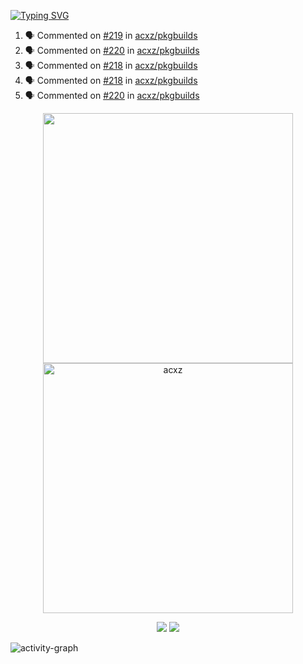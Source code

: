 [![Typing SVG](https://readme-typing-svg.herokuapp.com?size=16&color=AFFFA3&multiline=true&height=75&lines=contributing+to+robotics%2Fae%2Fml%2Fgpu;packaging+it+for+archlinux;ricer)](https://git.io/typing-svg)

<!--START_SECTION:activity-->
1. 🗣 Commented on [#219](https://github.com/acxz/pkgbuilds/issues/219) in [acxz/pkgbuilds](https://github.com/acxz/pkgbuilds)
2. 🗣 Commented on [#220](https://github.com/acxz/pkgbuilds/issues/220) in [acxz/pkgbuilds](https://github.com/acxz/pkgbuilds)
3. 🗣 Commented on [#218](https://github.com/acxz/pkgbuilds/issues/218) in [acxz/pkgbuilds](https://github.com/acxz/pkgbuilds)
4. 🗣 Commented on [#218](https://github.com/acxz/pkgbuilds/issues/218) in [acxz/pkgbuilds](https://github.com/acxz/pkgbuilds)
5. 🗣 Commented on [#220](https://github.com/acxz/pkgbuilds/issues/220) in [acxz/pkgbuilds](https://github.com/acxz/pkgbuilds)
<!--END_SECTION:activity-->

<p align="center">
  <img width="400em" src=https://github-readme-stats.vercel.app/api?username=acxz&include_all_commits=true&show_icons=true />
  <img width="400em" src="https://github-readme-streak-stats.herokuapp.com/?user=acxz&" alt="acxz" />
</p>

<p align="center">
  <img src=https://github-readme-stats.vercel.app/api/top-langs/?username=acxz&layout=compact />
  <img src=https://github-profile-trophy.vercel.app/?username=acxz&row=2&column=4 />
</p>

![activity-graph](https://activity-graph.herokuapp.com/graph?username=acxz&theme=aqua)
